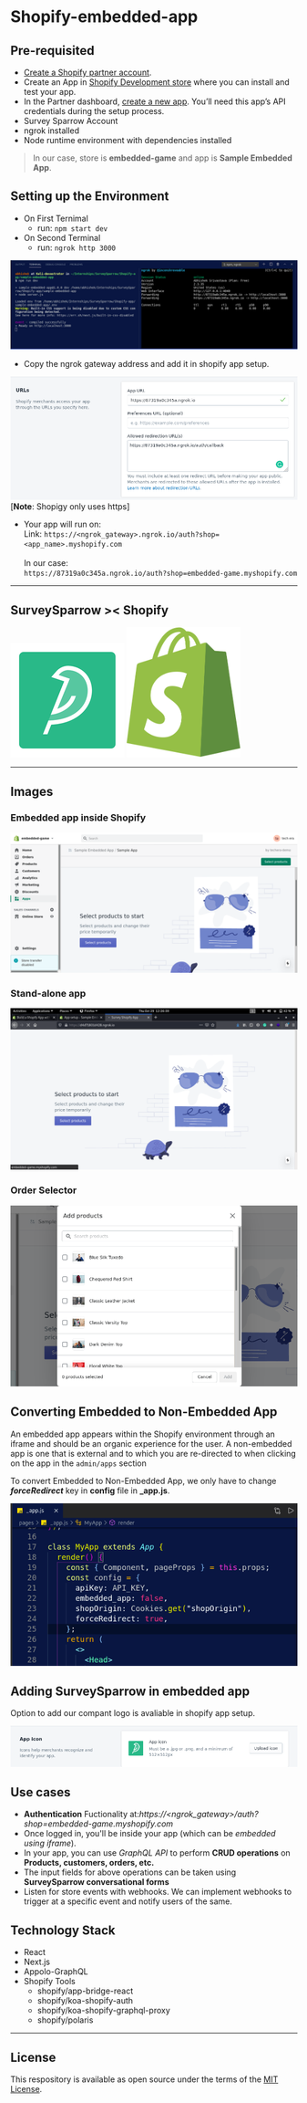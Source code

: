 # Shopify-embedded-app

## Pre-requisited

* [Create a Shopify partner account](https://partners.shopify.com/signup).
* Create an App in [Shopify Development store](https://help.shopify.com/en/partners/dashboard/development-stores#create-a-development-store) where you can install and test your app.
* In the Partner dashboard, [create a new app](https://help.shopify.com/en/api/tools/partner-dashboard/your-apps#create-a-new-app). You’ll need this app’s API credentials during the setup process.
* Survey Sparrow Account
* ngrok installed
* Node runtime environment with dependencies installed

> In our case, store is **embedded-game** and app is **Sample Embedded App**.

## Setting up the Environment

* On First Ternimal
  * run: `npm start dev`
* On Second Terminal
  * run: `ngrok http 3000`

<img src="images/terminal.png" ></img>

* Copy the ngrok gateway address and add it in shopify app setup. 

<img src="images/ngrok.png" ></img>
[**Note**: Shopigy only uses https]


* Your app will run on:<br/>
Link: 
`https://<ngrok_gateway>.ngrok.io/auth?shop=<app_name>.myshopify.com`
<br/> <br/>In our case: <br/>
`https://87319a0c345a.ngrok.io/auth?shop=embedded-game.myshopify.com`

***


## SurveySparrow **><** Shopify

<div>
<img src="images/logo.png" width=200px"></img>
<img src="images/logo3.png" width=200px"></img>
</div>

***

## Images 
### Embedded app inside Shopify

<img src="images/embedded.png"></img>

### Stand-alone app

<img src="images/unembedded.png"></img>

### Order Selector

<img src="images/picker.png"></img>

## Converting Embedded to Non-Embedded App

An embedded app appears within the Shopify environment through an iframe and should be an organic experience for the user. A non-embedded app is one that is external and to which you are re-directed to when clicking on the app in the `admin/apps` section

To convert Embedded to Non-Embedded App, we only have to change ***forceRedirect*** key in **config** file in **_app.js**.

<img src="images/conversion.png"></img>

## Adding SurveySparrow in embedded app
Option to add our compant logo is avaliable in shopify app setup. 

<img src="images/app_logo.png"></img>

## Use cases

* **Authentication** Fuctionality at:*https://<ngrok_gateway>/auth?shop=embedded-game.myshopify.com*
* Once logged in, you'll be inside your app (which can be *embedded using iframe*).
* In your app, you can use *GraphQL API* to perform **CRUD operations** on **Products, customers, orders, etc.**
* The input fields for above operations can be taken using **SurveySparrow conversational forms**
* Listen for store events with webhooks. We can implement webhooks to trigger at a specific event and notify users of the same. 

## Technology Stack

- React
- Next.js 
- Appolo-GraphQL
- Shopify Tools
  - shopify/app-bridge-react
  - shopify/koa-shopify-auth
  - shopify/koa-shopify-graphql-proxy
  - shopify/polaris
  
***
  
## License

This respository is available as open source under the terms of the [MIT License](https://opensource.org/licenses/MIT).
